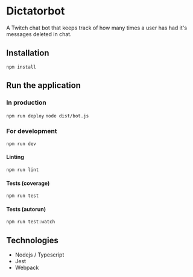 # Dictatorbot
A Twitch chat bot that keeps track of how many times a user has had it's messages deleted in chat.

## Installation
`npm install`

## Run the application

### In production
```npm run deploy```
```node dist/bot.js```

### For development
```npm run dev```

#### Linting
```npm run lint```

#### Tests (coverage)
```npm run test```

#### Tests (autorun)
```npm run test:watch```

## Technologies
* Nodejs / Typescript
* Jest
* Webpack